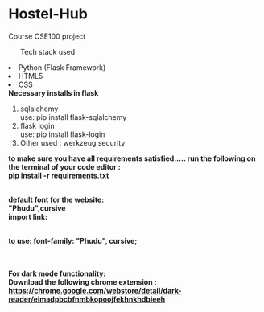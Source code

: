 <!-- @format -->

# Hostel-Hub

Course CSE100 project <br>

<ul>Tech stack used</ul>
<li>Python (Flask Framework)</li>
  <li>HTML5</li>
  <li>CSS</li>
</ul>
<b>Necessary installs in flask</b>
<ol type='1'>
  <li>sqlalchemy</li> 
  use: pip install flask-sqlalchemy  
  <li>flask login</li>
  use: pip install flask-login 
  <li> Other used : werkzeug.security </li>
</ol>
<b> to make sure you have all requirements satisfied..... run the following on the terminal of your code editor : <b> <br>
  pip install -r requirements.txt


<br> <b>default font for the website: <b>
<br> "Phudu",cursive
<br>import link:

<link
      href="https://fonts.googleapis.com/css2?family=Open+Sans:wght@300&family=Phudu:wght@600&display=swap"
      rel="stylesheet"
    />
<br>to use: font-family: "Phudu", cursive;

<br><br>
<b>For dark mode functionality:<b>
<br>Download the following chrome extension : https://chrome.google.com/webstore/detail/dark-reader/eimadpbcbfnmbkopoojfekhnkhdbieeh
